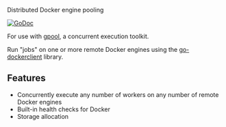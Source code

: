 Distributed Docker engine pooling

[![GoDoc](https://godoc.org/github.com/relvacode/gpool-docker?status.svg)](https://godoc.org/github.com/relvacode/gpool-docker)

For use with [gpool](https://github.com/relvacode/gpool), a concurrent execution toolkit.

Run "jobs" on one or more remote Docker engines using the [go-dockerclient](https://github.com/fsouza/go-dockerclient) library.

## Features

 * Concurrently execute any number of workers on any number of remote Docker engines
 * Built-in health checks for Docker
 * Storage allocation
